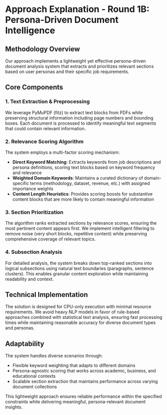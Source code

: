 # Approach Explanation - Round 1B: Persona-Driven Document Intelligence

## Methodology Overview

Our approach implements a lightweight yet effective persona-driven document analysis system that extracts and prioritizes relevant sections based on user personas and their specific job requirements.

## Core Components

### 1. Text Extraction & Preprocessing
We leverage PyMuPDF (fitz) to extract text blocks from PDFs while preserving structural information including page numbers and bounding boxes. Each document is processed to identify meaningful text segments that could contain relevant information.

### 2. Relevance Scoring Algorithm
The system employs a multi-factor scoring mechanism:
- **Direct Keyword Matching**: Extracts keywords from job descriptions and persona definitions, scoring text blocks based on keyword frequency and relevance
- **Weighted Domain Keywords**: Maintains a curated dictionary of domain-specific terms (methodology, dataset, revenue, etc.) with assigned importance weights
- **Content Length Heuristics**: Provides scoring boosts for substantive content blocks that are more likely to contain meaningful information

### 3. Section Prioritization
The algorithm ranks extracted sections by relevance scores, ensuring the most pertinent content appears first. We implement intelligent filtering to remove noise (very short blocks, repetitive content) while preserving comprehensive coverage of relevant topics.

### 4. Subsection Analysis
For detailed analysis, the system breaks down top-ranked sections into logical subsections using natural text boundaries (paragraphs, sentence clusters). This enables granular content exploration while maintaining readability and context.

## Technical Implementation

The solution is designed for CPU-only execution with minimal resource requirements. We avoid heavy NLP models in favor of rule-based approaches combined with statistical text analysis, ensuring fast processing times while maintaining reasonable accuracy for diverse document types and personas.

## Adaptability

The system handles diverse scenarios through:
- Flexible keyword weighting that adapts to different domains
- Persona-agnostic scoring that works across academic, business, and educational contexts
- Scalable section extraction that maintains performance across varying document collections

This lightweight approach ensures reliable performance within the specified constraints while delivering meaningful, persona-relevant document insights.